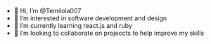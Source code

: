 - 👋 Hi, I’m @Temilola007
- 👀 I’m interested in software development and design 
- 🌱 I’m currently learning react.js and ruby
- 💞️ I’m looking to collaborate on projeccts to help improve my skills


<!---
Temilola007/Temilola007 is a ✨ special ✨ repository because its `README.md` (this file) appears on your GitHub profile.
You can click the Preview link to take a look at your changes.
--->
